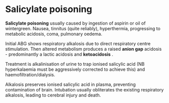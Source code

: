 # Salicylate poisoning

**Salicylate poisoning** usually caused by ingestion of aspirin or oil
of wintergreen. Nausea, tinnitus (quite reliably), hyperthermia,
progressing to metabolic acidosis, coma, pulmonary oedema.

Initial ABG shows respiratory alkalosis due to direct respiratory centre
stimulation. Then altered metabolism produces a raised **anion gap**
acidosis - predominantly a lactic acidosis and **ketoacidosis** .

Treatment is alkalinisation of urine to trap ionised salicylic acid (NB
hyperkalaemia must be aggressively corrected to achieve this) and
haemofiltration/dialysis.

Alkalosis preserves ionised salicylic acid in plasma, preventing
contamination of brain. Intubation usually obliterates the existing
respiratory alkalosis, leading to cerebral injury and death.
